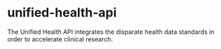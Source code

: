# unified-health-api
The Unified Health API integrates the disparate health data standards in order to accelerate clinical research.
